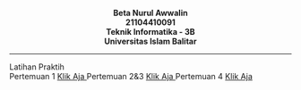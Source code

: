 <p align ="center"><b>
Beta Nurul Awwalin<br>
21104410091<br>
Teknik Informatika - 3B<br>
Universitas Islam Balitar
</b></p>

<hr>

<span>Latihan Praktih</span><br>
Pertemuan 1 <a href="https://codepen.io/collection/aMZPrG"> Klik Aja </a>
Pertemuan 2&3 <a href="https://codepen.io/collection/aMZEvj"> Klik Aja </a>
Pertemuan 4 <a href=""> Klik Aja </a>
